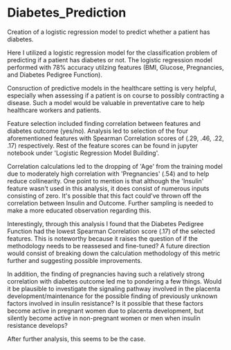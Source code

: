 # Diabetes_Prediction
Creation of a logistic regression model to predict whether a patient has diabetes.

Here I utilized a logistic regression model for the classification problem of predicting if a patient has diabetes or not. The logistic regression model performed with 78% accuracy utilzing features (BMI, Glucose, Pregnancies, and Diabetes Pedigree Function).

Consruction of predictive models in the healthcare setting is very helpful, especially when assessing if a patient is on course to possibly contracting a disease. Such a model would be valuable in preventative care to help healthcare workers and patients.

Feature selection included finding correlation between features and diabetes outcome (yes/no). Analysis led to selection of the four aforementioned features with Spearman Correlation scores of (.29, .46, .22, .17) respectively. Rest of the feature scores can be found in jupyter notebook under 'Logistic Regression Model Building'.

Correlation calculations led to the dropping of 'Age' from the training model due to moderately high correlation with 'Pregnancies' (.54) and to help reduce collinearity. One point to mention is that although the 'Insulin' feature wasn't used in this analysis, it does consist of numerous inputs consisting of zero. It's possible that this fact could've thrown off the correlation between Insulin and Outcome. Further sampling is needed to make a more educated observation regarding this.

Interestingly, through this analysis I found that the Diabetes Pedigree Function had the lowest Spearman Correlation score (.17) of the selected features. This is noteworthy because it raises the question of if the methodology needs to be reassesed and fine-tuned? A future direction would consist of breaking down the calculation methodology of this metric further and suggesting possible improvements.

In addition, the finding of pregnancies having such a relatively strong correlation with diabetes outcome led me to pondering a few things. Would it be plausible to investigate the signaling pathway involved in the placenta development/maintenance for the possible finding of previously unknown factors involved in insulin resistance? Is it possible that these factors become active in pregnant women due to placenta development, but silently become active in non-pregnant women or men when insulin resistance develops?

After further analysis, this seems to be the case. 
